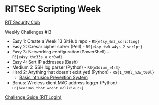 # RITSEC Scripting Week
[RIT Security Club](https://ritsec.club)

Weekly Challenges #13

* Easy 1: Create a Week 13 GitHub repo - `RS{e4sy_0n3_scripting}`
* Easy 2: Caesar cipher solver (Perl) - `RS{e4sy_tw0_w4ys_2_scr1pt}`
* Easy 3: Networking configuration (PowerShell) - `RS{e4sy_thr33s_a_cr0wd}`
* Easy 4: Sort IP addresses (Bash)
* Medium 3: SSH log parser (Python) - `RS{m3dium_r4r3}`
* Hard 2: Anything that doesn't exist yet! (Python) - `RS{1_t00l_n3w_t00l}`
  * [Basic Intrusion Prevention System](https://github.com/clev98/System-Forensics-Project)
* Bonus: Wireless client MAC address logger (Python) - `RS{beac0ns_that_arent_malicious?}`

[Challenge Guide (RIT Login)](https://docs.google.com/document/d/1mivtz-taZkvjMT8-gVD439IPkr2aUwe1ZpLdfV66Llk/edit#heading=h.y2r5as1fa9w)
